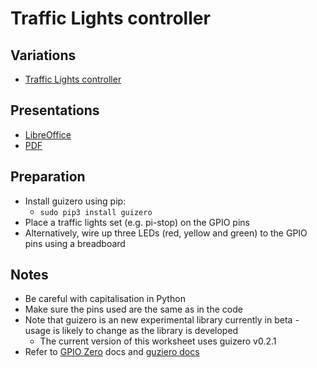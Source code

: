 # Traffic Lights controller

## Variations

- [Traffic Lights controller](traffic-lights-controller.md)

## Presentations

- [LibreOffice](traffic-lights-controller.odp)
- [PDF](traffic-lights-controller.pdf)

## Preparation

- Install guizero using pip:
    - `sudo pip3 install guizero`
- Place a traffic lights set (e.g. pi-stop) on the GPIO pins
- Alternatively, wire up three LEDs (red, yellow and green) to the GPIO pins using a breadboard

## Notes

- Be careful with capitalisation in Python
- Make sure the pins used are the same as in the code
- Note that guizero is an new experimental library currently in beta - usage is likely to change as the library is developed
    - The current version of this worksheet uses guizero v0.2.1
- Refer to [GPIO Zero](http://gpiozero.readthedocs.io/) docs and [guziero docs](https://lawsie.github.io/guizero/)
